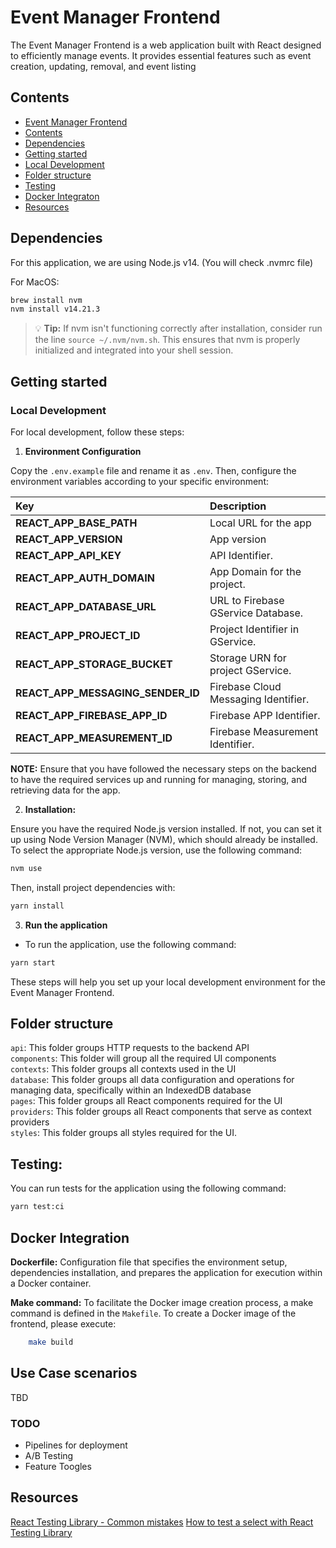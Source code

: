# Event Manager Frontend

The Event Manager Frontend is a web application built with React designed to efficiently manage events. It provides essential features such as event creation, updating, removal, and event listing

## Contents

- [Event Manager Frontend](#event-manager-frontend)
- [Contents](#contents)
- [Dependencies](#dependencies)
- [Getting started](#getting-started)
- [Local Development](#local-development)
- [Folder structure](#folder-structure)
- [Testing](#testing)
- [Docker Integraton](#docker-integration)
- [Resources](#resources)


## Dependencies

For this application, we are using Node.js v14. (You will check .nvmrc file)

For MacOS:

```bash
brew install nvm
nvm install v14.21.3
```

> :bulb: **Tip:** If nvm isn't functioning correctly after installation, consider run the line ```source ~/.nvm/nvm.sh```. This ensures that nvm is properly initialized and integrated into your shell session.

## Getting started

### Local Development

For local development, follow these steps:

1. **Environment Configuration**

  Copy the `.env.example` file and rename it as `.env`. Then, configure the environment variables according to your specific environment:

| Key                       | Description                                               |
| :-------------------------| :-------------------------------------------------------- |
| **REACT_APP_BASE_PATH**   | Local URL for the app                                     |
| **REACT_APP_VERSION**     | App version                                               |
| **REACT_APP_API_KEY**     | API Identifier.                                           |
| **REACT_APP_AUTH_DOMAIN** | App Domain for the project.                               |
| **REACT_APP_DATABASE_URL**        | URL to Firebase GService Database.                |
| **REACT_APP_PROJECT_ID**  | Project Identifier in GService.                           |
| **REACT_APP_STORAGE_BUCKET**      | Storage URN for project GService.                 |
| **REACT_APP_MESSAGING_SENDER_ID** | Firebase Cloud Messaging Identifier.              |
| **REACT_APP_FIREBASE_APP_ID** | Firebase APP Identifier.              |
| **REACT_APP_MEASUREMENT_ID** | Firebase Measurement Identifier.              |

**NOTE:**   Ensure that you have followed the necessary steps on the backend to have the required services up and running for managing, storing, and retrieving data for the app.

2. **Installation:**

Ensure you have the required Node.js version installed. If not, you can set it up using Node Version Manager (NVM), which should already be installed.
To select the appropriate Node.js version, use the following command:

```bash
nvm use
```

Then, install project dependencies with:

```bash
yarn install
```

3. **Run the application**

- To run the application, use the following command:

```bash
yarn start
```

These steps will help you set up your local development environment for the Event Manager Frontend.

## Folder structure

`api`: This folder groups HTTP requests to the backend API   
`components`: This folder will group all the required UI components   
`contexts`: This folder groups all contexts used in the UI   
`database`: This folder groups all data configuration and operations for managing data, specifically within an IndexedDB database   
`pages`: This folder groups all React components required for the UI   
`providers`: This folder groups all React components that serve as context providers   
`styles`: This folder groups all styles required for the UI.   

## Testing:

You can run tests for the application using the following command:

```bash
yarn test:ci
```

## Docker Integration

**Dockerfile:** Configuration file that specifies the environment setup, dependencies installation, and prepares the application for execution within a Docker container.

**Make command:** To facilitate the Docker image creation process, a make command is  defined in the `Makefile`.
To create a Docker image of the frontend, please execute:

  ```bash
      make build
  ```

## Use Case scenarios

TBD

### TODO

- Pipelines for deployment
- A/B Testing
- Feature Toogles

## Resources

[React Testing Library - Common mistakes](https://kentcdodds.com/blog/common-mistakes-with-react-testing-library)
[How to test a select with React Testing Library](https://cathalmacdonnacha.com/how-to-test-a-select-element-with-react-testing-library)
